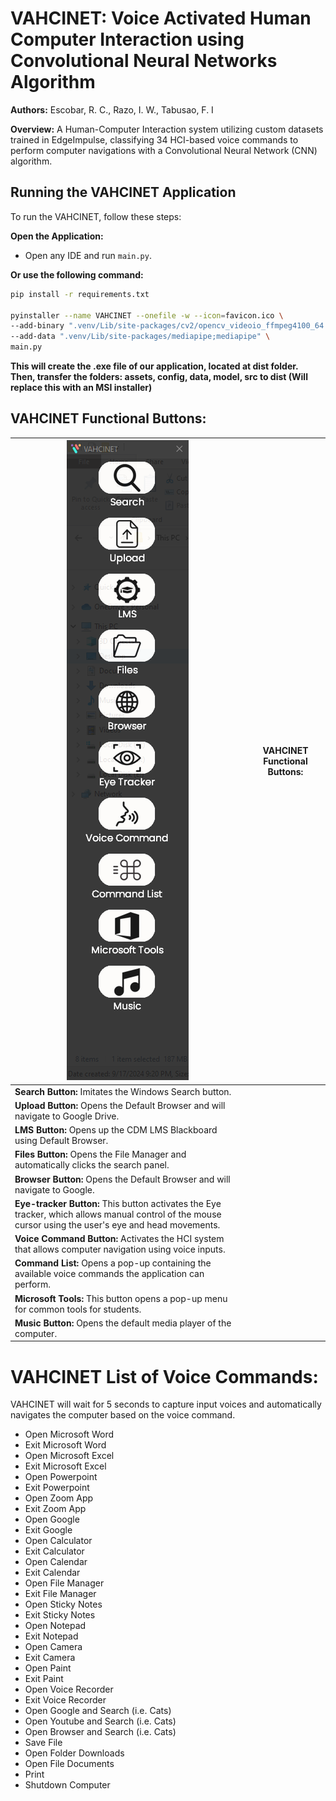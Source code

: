 # VAHCINET: Voice Activated Human Computer Interaction using Convolutional Neural Networks Algorithm
**Authors:** Escobar, R. C., Razo, I. W., Tabusao, F. I

**Overview:** A Human-Computer Interaction system utilizing custom datasets trained in EdgeImpulse, classifying 34 HCI-based voice commands to perform computer navigations with a Convolutional Neural Network (CNN) algorithm.

## Running the VAHCINET Application

To run the VAHCINET, follow these steps:

**Open the Application:**
   - Open any IDE and run `main.py`.

   **Or use the following command:**

   ```bash
   pip install -r requirements.txt

   pyinstaller --name VAHCINET --onefile -w --icon=favicon.ico \
   --add-binary ".venv/Lib/site-packages/cv2/opencv_videoio_ffmpeg4100_64.dll;cv2" \
   --add-data ".venv/Lib/site-packages/mediapipe;mediapipe" \
   main.py
   ```

**This will create the .exe file of our application, located at dist folder.**
**Then, transfer the folders: assets, config, data, model, src to dist (Will replace this with an MSI installer)**

## VAHCINET Functional Buttons:

| ![Website Thumbnail](/assets/thumbnail.PNG) | **VAHCINET Functional Buttons:** |
|------------------------------------------------|------------------------------------|
| **Search Button:** Imitates the Windows Search button. |
| **Upload Button:** Opens the Default Browser and will navigate to Google Drive. |
| **LMS Button:** Opens up the CDM LMS Blackboard using Default Browser. |
| **Files Button:** Opens the File Manager and automatically clicks the search panel. |
| **Browser Button:** Opens the Default Browser and will navigate to Google. |
| **Eye-tracker Button:** This button activates the Eye tracker, which allows manual control of the mouse cursor using the user's eye and head movements. |
| **Voice Command Button:** Activates the HCI system that allows computer navigation using voice inputs. |
| **Command List:** Opens a pop-up containing the available voice commands the application can perform. |
| **Microsoft Tools:** This button opens a pop-up menu for common tools for students. |
| **Music Button:** Opens the default media player of the computer. |


# VAHCINET List of Voice Commands:
VAHCINET will wait for 5 seconds to capture input voices and automatically navigates the computer based on the voice command.
 - Open Microsoft Word
 - Exit Microsoft Word
 - Open Microsoft Excel
 - Exit Microsoft Excel
 - Open Powerpoint
 - Exit Powerpoint
 - Open Zoom App
 - Exit Zoom App
 - Open Google
 - Exit Google
 - Open Calculator
 - Exit Calculator
 - Open Calendar
 - Exit Calendar
 - Open File Manager
 - Exit File Manager
 - Open Sticky Notes
 - Exit Sticky Notes
 - Open Notepad
 - Exit Notepad
 - Open Camera
 - Exit Camera
 - Open Paint
 - Exit Paint
 - Open Voice Recorder
 - Exit Voice Recorder
 - Open Google and Search <User Define> (i.e. Cats)
 - Open Youtube and Search <User Define> (i.e. Cats)
 - Open Browser and Search <User Define> (i.e. Cats)
 - Save File
 - Open Folder Downloads
 - Open File Documents
 - Print 
 - Shutdown Computer


